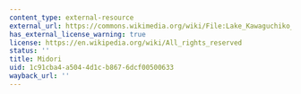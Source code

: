 ```yaml
---
content_type: external-resource
external_url: https://commons.wikimedia.org/wiki/File:Lake_Kawaguchiko_Sakura_Mount_Fuji_3.JPG
has_external_license_warning: true
license: https://en.wikipedia.org/wiki/All_rights_reserved
status: ''
title: Midori
uid: 1c91cba4-a504-4d1c-b867-6dcf00500633
wayback_url: ''
---
```

